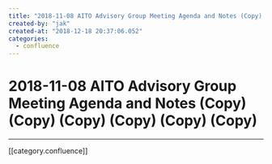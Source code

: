 ```yaml
---
title: "2018-11-08 AITO Advisory Group Meeting Agenda and Notes (Copy) (Copy) (Copy) (Copy) (Copy) (Copy)"
created-by: "jak"
created-at: "2018-12-18 20:37:06.052"
categories:
  - confluence
---
```


# 2018-11-08 AITO Advisory Group Meeting Agenda and Notes (Copy) (Copy) (Copy) (Copy) (Copy) (Copy)


---

[[category.confluence]]
